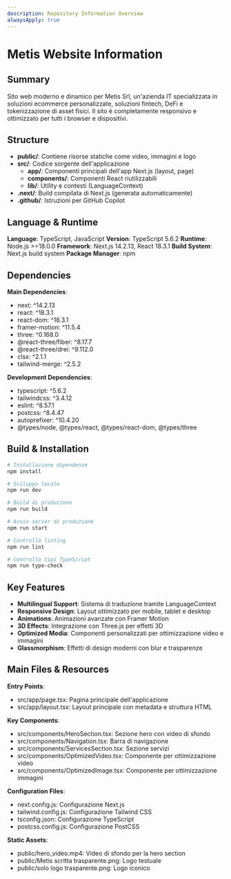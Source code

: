 ```yaml
---
description: Repository Information Overview
alwaysApply: true
---
```


# Metis Website Information

## Summary
Sito web moderno e dinamico per Metis Srl, un'azienda IT specializzata in soluzioni ecommerce personalizzate, soluzioni fintech, DeFi e tokenizzazione di asset fisici. Il sito è completamente responsivo e ottimizzato per tutti i browser e dispositivi.

## Structure
- **public/**: Contiene risorse statiche come video, immagini e logo
- **src/**: Codice sorgente dell'applicazione
  - **app/**: Componenti principali dell'app Next.js (layout, page)
  - **components/**: Componenti React riutilizzabili
  - **lib/**: Utility e contesti (LanguageContext)
- **.next/**: Build compilata di Next.js (generata automaticamente)
- **.github/**: Istruzioni per GitHub Copilot

## Language & Runtime
**Language**: TypeScript, JavaScript
**Version**: TypeScript 5.6.2
**Runtime**: Node.js >=18.0.0
**Framework**: Next.js 14.2.13, React 18.3.1
**Build System**: Next.js build system
**Package Manager**: npm

## Dependencies
**Main Dependencies**:
- next: ^14.2.13
- react: ^18.3.1
- react-dom: ^18.3.1
- framer-motion: ^11.5.4
- three: ^0.168.0
- @react-three/fiber: ^8.17.7
- @react-three/drei: ^9.112.0
- clsx: ^2.1.1
- tailwind-merge: ^2.5.2

**Development Dependencies**:
- typescript: ^5.6.2
- tailwindcss: ^3.4.12
- eslint: ^8.57.1
- postcss: ^8.4.47
- autoprefixer: ^10.4.20
- @types/node, @types/react, @types/react-dom, @types/three

## Build & Installation
```bash
# Installazione dipendenze
npm install

# Sviluppo locale
npm run dev

# Build di produzione
npm run build

# Avvio server di produzione
npm run start

# Controllo linting
npm run lint

# Controllo tipi TypeScript
npm run type-check
```

## Key Features
- **Multilingual Support**: Sistema di traduzione tramite LanguageContext
- **Responsive Design**: Layout ottimizzato per mobile, tablet e desktop
- **Animations**: Animazioni avanzate con Framer Motion
- **3D Effects**: Integrazione con Three.js per effetti 3D
- **Optimized Media**: Componenti personalizzati per ottimizzazione video e immagini
- **Glassmorphism**: Effetti di design moderni con blur e trasparenze

## Main Files & Resources
**Entry Points**:
- src/app/page.tsx: Pagina principale dell'applicazione
- src/app/layout.tsx: Layout principale con metadata e struttura HTML

**Key Components**:
- src/components/HeroSection.tsx: Sezione hero con video di sfondo
- src/components/Navigation.tsx: Barra di navigazione
- src/components/ServicesSection.tsx: Sezione servizi
- src/components/OptimizedVideo.tsx: Componente per ottimizzazione video
- src/components/OptimizedImage.tsx: Componente per ottimizzazione immagini

**Configuration Files**:
- next.config.js: Configurazione Next.js
- tailwind.config.js: Configurazione Tailwind CSS
- tsconfig.json: Configurazione TypeScript
- postcss.config.js: Configurazione PostCSS

**Static Assets**:
- public/hero_video.mp4: Video di sfondo per la hero section
- public/Metis scritta trasparente.png: Logo testuale
- public/solo logo trasparente.png: Logo iconico